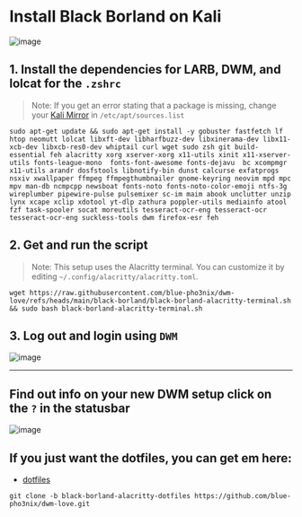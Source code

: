 # Install Black Borland on Kali

![image](https://github.com/user-attachments/assets/b1c1bb27-52ed-4f30-a8c0-925f596df899)

## 1. Install the dependencies for LARB, DWM, and lolcat for the `.zshrc`
> Note: If you get an error stating that a package is missing, change your [Kali Mirror](https://cdimage.kali.org/README?mirrorlist) in `/etc/apt/sources.list`  
```
sudo apt-get update && sudo apt-get install -y gobuster fastfetch lf htop neomutt lolcat libxft-dev libharfbuzz-dev libxinerama-dev libx11-xcb-dev libxcb-res0-dev whiptail curl wget sudo zsh git build-essential feh alacritty xorg xserver-xorg x11-utils xinit x11-xserver-utils fonts-league-mono  fonts-font-awesome fonts-dejavu  bc xcompmgr x11-utils arandr dosfstools libnotify-bin dunst calcurse exfatprogs nsxiv xwallpaper ffmpeg ffmpegthumbnailer gnome-keyring neovim mpd mpc mpv man-db ncmpcpp newsboat fonts-noto fonts-noto-color-emoji ntfs-3g wireplumber pipewire-pulse pulsemixer sc-im maim abook unclutter unzip lynx xcape xclip xdotool yt-dlp zathura poppler-utils mediainfo atool fzf task-spooler socat moreutils tesseract-ocr-eng tesseract-ocr tesseract-ocr-eng suckless-tools dwm firefox-esr feh
```

## 2. Get and run the script
> Note: This setup uses the Alacritty terminal. You can customize it by editing `~/.config/alacritty/alacritty.toml`.

```
wget https://raw.githubusercontent.com/blue-pho3nix/dwm-love/refs/heads/main/black-borland/black-borland-alacritty-terminal.sh && sudo bash black-borland-alacritty-terminal.sh
```

## 3. Log out and login using `DWM`

![image](https://github.com/user-attachments/assets/962e46d6-903b-499b-a6b9-9ae2094cf3a4)

--- 

## Find out info on your new DWM setup click on the `?` in the statusbar

![image](https://github.com/user-attachments/assets/35a1a856-4789-4bf9-8c2c-8700093652b9)


## If you just want the dotfiles, you can get em here:

- [dotfiles](https://github.com/blue-pho3nix/dwm-love/tree/black-borland-alacritty-dotfiles)

```
git clone -b black-borland-alacritty-dotfiles https://github.com/blue-pho3nix/dwm-love.git
```
